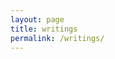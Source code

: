 ```yaml
---
layout: page
title: writings
permalink: /writings/
---
```



<div class="timeline">
  <div class="timeline-item" id="timeline-example-1">
    <div class="timeline-left">
      <a class="timeline-icon" href="#timeline-example-1"></a>
    </div>
    <div class="timeline-content">
      <!-- tiles structure -->
    </div>
  </div>

  <div class="timeline-item" id="timeline-example-2">
    <div class="timeline-left">
      <a class="timeline-icon icon-lg" href="#timeline-example-2">
        <i class="icon icon-check"></i>
      </a>
    </div>
    <div class="timeline-content">
      <!-- tiles structure -->
    </div>
  </div>
 
</div>
